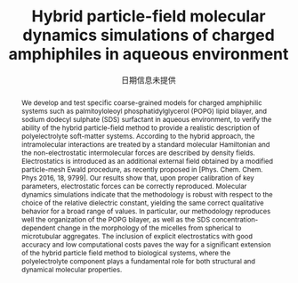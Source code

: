---
title: Hybrid particle-field molecular dynamics simulations of charged amphiphiles in aqueous environment
authors:
- Hima Bindu Kolli
- Antonio de Nicola
- Sigbjørn Løland Bore
- Ken Schäfer
- Gregor Diezemann
- Jürgen Gauss
- Toshihiro Kawakatsu
- Zhong-Yuan Lu
- 朱有亮
- Giuseppe Milano
- Michele Cascella
date: '日期信息未提供'
doi: DOI信息未提供
publish_types: 期刊文章
publication: 期刊信息未提供
abstract: We develop and test specific coarse-grained models for charged  amphiphilic systems such as  palmitoyloleoyl phosphatidylglycerol  (POPG) lipid bilayer, and sodium dodecyl sulphate (SDS)  surfactant in  aqueous environment, to verify the ability of the hybrid particle-field  method to provide a  realistic description of polyelectrolyte  soft-matter systems. According to the hybrid approach, the   intramolecular interactions are treated by a standard molecular  Hamiltonian and the non-electrostatic  intermolecular forces are  described by density fields. Electrostatics is introduced as an  additional  external field obtained by a modified particle-mesh Ewald  procedure, as recently proposed in [Phys.  Chem. Chem. Phys 2016, 18,  9799]. Our results show that, upon proper calibration of key parameters,   electrostatic forces can be correctly reproduced. Molecular dynamics  simulations indicate that the  methodology is robust with respect to the  choice of the relative dielectric constant, yielding the same  correct  qualitative behavior for a broad range of values. In particular, our  methodology reproduces well  the organization of the POPG bilayer, as  well as the SDS concentration-dependent change in the  morphology of the  micelles from spherical to microtubular aggregates. The inclusion of  explicit  electrostatics with good accuracy and low computational costs  paves the way for a significant extension  of the hybrid particle field  method to biological systems, where the polyelectrolyte component plays a   fundamental role for both structural and dynamical molecular  properties.
url_pdf: url信息未提供
---
